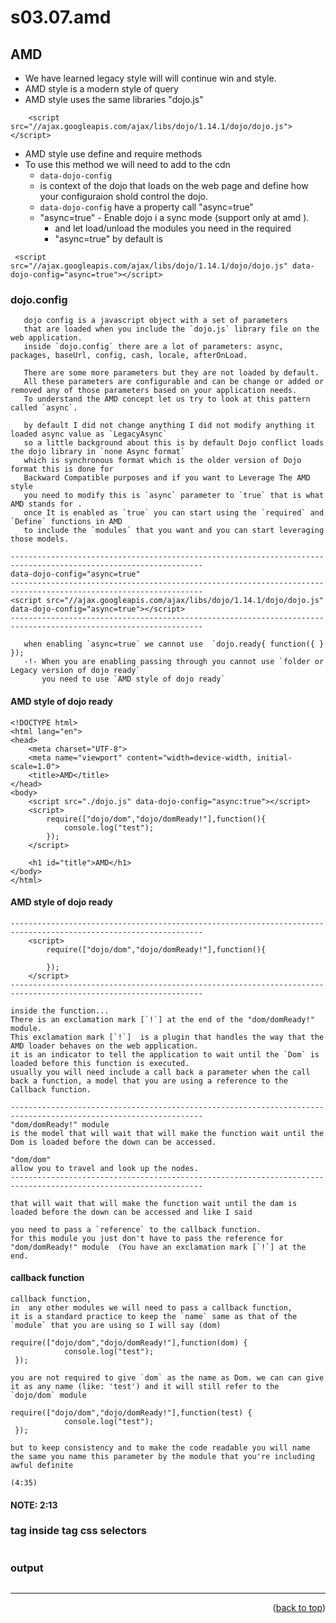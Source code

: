 <a name="topage"></a>

# s03.07.amd


## AMD

* We have learned legacy style will will continue win and style.
* AMD style is a modern style of query
* AMD style uses the same libraries "dojo.js"
```
    <script src="//ajax.googleapis.com/ajax/libs/dojo/1.14.1/dojo/dojo.js"></script>
```
* AMD style use define and require methods
* To use this method we will need to add to the cdn 
    * `data-dojo-config` 
    * is context of the dojo that loads on the web page and define how your configuraion shold control the dojo.
    * `data-dojo-config` have a property call "async=true"
    * "async=true" - Enable dojo i a sync mode (support only at amd ).
        * and let load/unload the modules you need in the required 
        * "async=true" by default is 
```
 <script src="//ajax.googleapis.com/ajax/libs/dojo/1.14.1/dojo/dojo.js" data-dojo-config="async=true"></script>
```

### dojo.config

```
   dojo config is a javascript object with a set of parameters 
   that are loaded when you include the `dojo.js` library file on the web application.
   inside `dojo.config` there are a lot of parameters: async, packages, baseUrl, config, cash, locale, afterOnLoad.

   There are some more parameters but they are not loaded by default.
   All these parameters are configurable and can be change or added or removed any of those parameters based on your application needs.
   To understand the AMD concept let us try to look at this pattern called `async`.

   by default I did not change anything I did not modify anything it loaded async value as `LegacyAsync`  
   so a little background about this is by default Dojo conflict loads the dojo library in `none Async format`
   which is synchronous format which is the older version of Dojo format this is done for
   Backward Compatible purposes and if you want to Leverage The AMD style
   you need to modify this is `async` parameter to `true` that is what AMD stands for .
   once It is enabled as `true` you can start using the `required` and `Define` functions in AMD
   to include the `modules` that you want and you can start leveraging those models.
   
-----------------------------------------------------------------------------------------------------------------
data-dojo-config="async=true"
-----------------------------------------------------------------------------------------------------------------
<script src="//ajax.googleapis.com/ajax/libs/dojo/1.14.1/dojo/dojo.js" data-dojo-config="async=true"></script>
-----------------------------------------------------------------------------------------------------------------

   when enabling `async=true` we cannot use  `dojo.ready{ function({ } });
   -!- When you are enabling passing through you cannot use `folder or Legacy version of dojo ready`
       you need to use `AMD style of dojo ready`
```


#### AMD style of dojo ready

```
<!DOCTYPE html>
<html lang="en">
<head>
    <meta charset="UTF-8">
    <meta name="viewport" content="width=device-width, initial-scale=1.0">
    <title>AMD</title>
</head>
<body>
    <script src="./dojo.js" data-dojo-config="async:true"></script>
    <script>
        require(["dojo/dom","dojo/domReady!"],function(){
            console.log("test");
        }); 
    </script>

    <h1 id="title">AMD</h1>
</body>
</html>
```

#### AMD style of dojo ready

```
-----------------------------------------------------------------------------------------------------------------
    <script>
        require(["dojo/dom","dojo/domReady!"],function(){
        
        }); 
    </script>
-----------------------------------------------------------------------------------------------------------------

inside the function...
There is an exclamation mark [`!`] at the end of the "dom/domReady!" module.
This exclamation mark [`!`]  is a plugin that handles the way that the AMD loader behaves on the web application.
it is an indicator to tell the application to wait until the `Dom` is loaded before this function is executed. 
usually you will need include a call back a parameter when the call back a function, a model that you are using a reference to the Callback function.

-----------------------------------------------------------------------------------------------------------------
"dom/domReady!" module
is the model that will wait that will make the function wait until the Dom is loaded before the down can be accessed.

"dom/dom"
allow you to travel and look up the nodes.
-----------------------------------------------------------------------------------------------------------------

that will wait that will make the function wait until the dam is loaded before the down can be accessed and like I said 

you need to pass a `reference` to the callback function.
for this module you just don't have to pass the reference for "dom/domReady!" module  (You have an exclamation mark [`!`] at the end.
```

#### callback function
```
callback function,
in  any other modules we will need to pass a callback function,
it is a standard practice to keep the `name` same as that of the `module` that you are using so I will say (dom) 

require(["dojo/dom","dojo/domReady!"],function(dom) {
            console.log("test");
 }); 

you are not required to give `dom` as the name as Dom. we can can give it as any name (like: 'test') and it will still refer to the `dojo/dom` module

require(["dojo/dom","dojo/domReady!"],function(test) {
            console.log("test");
 }); 

but to keep consistency and to make the code readable you will name the same you name this parameter by the module that you're including awful definite

(4:35)
```

#### NOTE: 2:13

### tag inside tag css selectors

```

```


### output
```

```

----

<p align="right">(<a href="#topage">back to top</a>)</p>
<br/>
<br/>
